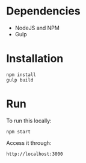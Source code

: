 # Dependencies

- NodeJS and NPM
- Gulp

# Installation

```
npm install
gulp build
```

# Run

To run this locally:
```
npm start
```

Access it through:
```
http://localhost:3000
```